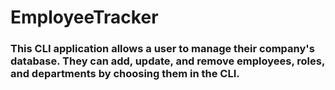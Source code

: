 # EmployeeTracker

### This CLI application allows a user to manage their company's database. They can add, update, and remove employees, roles, and departments by choosing them in the CLI. 